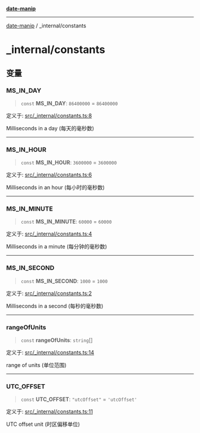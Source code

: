 [**date-manip**](../index.md)

***

[date-manip](../modules.md) / \_internal/constants

# \_internal/constants

## 变量

### MS\_IN\_DAY

> `const` **MS\_IN\_DAY**: `86400000` = `86400000`

定义于: [src/\_internal/constants.ts:8](https://github.com/fengxinming/date-manip/blob/12d12a4c2a3486e81330ba529f3fb8271142d945/src/_internal/constants.ts#L8)

Milliseconds in a day (每天的毫秒数)

***

### MS\_IN\_HOUR

> `const` **MS\_IN\_HOUR**: `3600000` = `3600000`

定义于: [src/\_internal/constants.ts:6](https://github.com/fengxinming/date-manip/blob/12d12a4c2a3486e81330ba529f3fb8271142d945/src/_internal/constants.ts#L6)

Milliseconds in an hour (每小时的毫秒数)

***

### MS\_IN\_MINUTE

> `const` **MS\_IN\_MINUTE**: `60000` = `60000`

定义于: [src/\_internal/constants.ts:4](https://github.com/fengxinming/date-manip/blob/12d12a4c2a3486e81330ba529f3fb8271142d945/src/_internal/constants.ts#L4)

Milliseconds in a minute (每分钟的毫秒数)

***

### MS\_IN\_SECOND

> `const` **MS\_IN\_SECOND**: `1000` = `1000`

定义于: [src/\_internal/constants.ts:2](https://github.com/fengxinming/date-manip/blob/12d12a4c2a3486e81330ba529f3fb8271142d945/src/_internal/constants.ts#L2)

Milliseconds in a second (每秒的毫秒数)

***

### rangeOfUnits

> `const` **rangeOfUnits**: `string`[]

定义于: [src/\_internal/constants.ts:14](https://github.com/fengxinming/date-manip/blob/12d12a4c2a3486e81330ba529f3fb8271142d945/src/_internal/constants.ts#L14)

range of units (单位范围)

***

### UTC\_OFFSET

> `const` **UTC\_OFFSET**: `"utcOffset"` = `'utcOffset'`

定义于: [src/\_internal/constants.ts:11](https://github.com/fengxinming/date-manip/blob/12d12a4c2a3486e81330ba529f3fb8271142d945/src/_internal/constants.ts#L11)

UTC offset unit (时区偏移单位)

